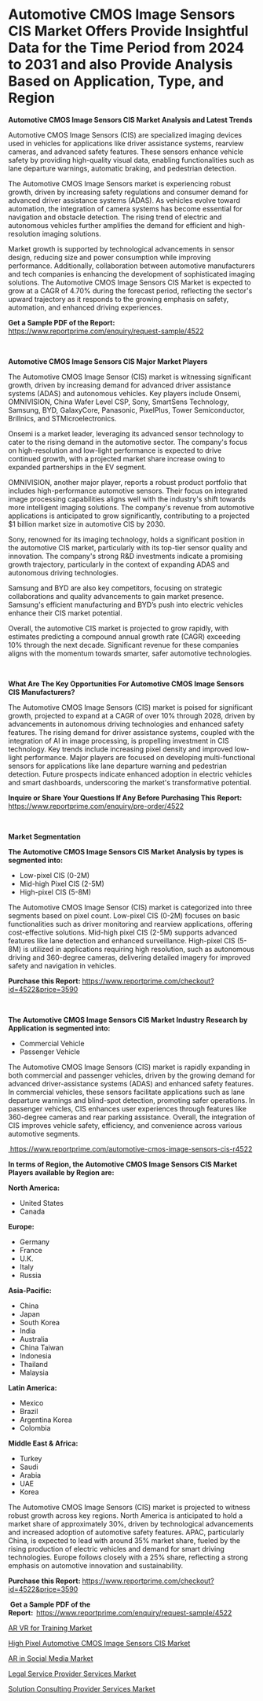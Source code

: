 <p><h1>Automotive CMOS Image Sensors CIS Market Offers Provide Insightful Data for the Time Period from 2024 to 2031 and also Provide Analysis Based on Application, Type, and Region</h1></p><p><strong>Automotive CMOS Image Sensors CIS Market Analysis and Latest Trends</strong></p>
<p><p>Automotive CMOS Image Sensors (CIS) are specialized imaging devices used in vehicles for applications like driver assistance systems, rearview cameras, and advanced safety features. These sensors enhance vehicle safety by providing high-quality visual data, enabling functionalities such as lane departure warnings, automatic braking, and pedestrian detection.</p><p>The Automotive CMOS Image Sensors market is experiencing robust growth, driven by increasing safety regulations and consumer demand for advanced driver assistance systems (ADAS). As vehicles evolve toward automation, the integration of camera systems has become essential for navigation and obstacle detection. The rising trend of electric and autonomous vehicles further amplifies the demand for efficient and high-resolution imaging solutions.</p><p>Market growth is supported by technological advancements in sensor design, reducing size and power consumption while improving performance. Additionally, collaboration between automotive manufacturers and tech companies is enhancing the development of sophisticated imaging solutions. The Automotive CMOS Image Sensors CIS Market is expected to grow at a CAGR of 4.70% during the forecast period, reflecting the sector's upward trajectory as it responds to the growing emphasis on safety, automation, and enhanced driving experiences.</p></p>
<p><strong>Get a Sample PDF of the Report:&nbsp;</strong> <a href="https://www.reportprime.com/enquiry/request-sample/4522">https://www.reportprime.com/enquiry/request-sample/4522</a></p>
<p>&nbsp;</p>
<p><strong>Automotive CMOS Image Sensors CIS Major Market Players</strong></p>
<p><p>The Automotive CMOS Image Sensor (CIS) market is witnessing significant growth, driven by increasing demand for advanced driver assistance systems (ADAS) and autonomous vehicles. Key players include Onsemi, OMNIVISION, China Wafer Level CSP, Sony, SmartSens Technology, Samsung, BYD, GalaxyCore, Panasonic, PixelPlus, Tower Semiconductor, Brillnics, and STMicroelectronics.</p><p>Onsemi is a market leader, leveraging its advanced sensor technology to cater to the rising demand in the automotive sector. The company's focus on high-resolution and low-light performance is expected to drive continued growth, with a projected market share increase owing to expanded partnerships in the EV segment.</p><p>OMNIVISION, another major player, reports a robust product portfolio that includes high-performance automotive sensors. Their focus on integrated image processing capabilities aligns well with the industry's shift towards more intelligent imaging solutions. The company's revenue from automotive applications is anticipated to grow significantly, contributing to a projected $1 billion market size in automotive CIS by 2030.</p><p>Sony, renowned for its imaging technology, holds a significant position in the automotive CIS market, particularly with its top-tier sensor quality and innovation. The company's strong R&D investments indicate a promising growth trajectory, particularly in the context of expanding ADAS and autonomous driving technologies.</p><p>Samsung and BYD are also key competitors, focusing on strategic collaborations and quality advancements to gain market presence. Samsung's efficient manufacturing and BYD’s push into electric vehicles enhance their CIS market potential.</p><p>Overall, the automotive CIS market is projected to grow rapidly, with estimates predicting a compound annual growth rate (CAGR) exceeding 10% through the next decade. Significant revenue for these companies aligns with the momentum towards smarter, safer automotive technologies.</p></p>
<p>&nbsp;</p>
<p><strong>What Are The Key Opportunities For Automotive CMOS Image Sensors CIS Manufacturers?</strong></p>
<p><p>The Automotive CMOS Image Sensors (CIS) market is poised for significant growth, projected to expand at a CAGR of over 10% through 2028, driven by advancements in autonomous driving technologies and enhanced safety features. The rising demand for driver assistance systems, coupled with the integration of AI in image processing, is propelling investment in CIS technology. Key trends include increasing pixel density and improved low-light performance. Major players are focused on developing multi-functional sensors for applications like lane departure warning and pedestrian detection. Future prospects indicate enhanced adoption in electric vehicles and smart dashboards, underscoring the market's transformative potential.</p></p>
<p><strong>Inquire or Share Your Questions If Any Before Purchasing This Report:</strong> <a href="https://www.reportprime.com/enquiry/pre-order/4522">https://www.reportprime.com/enquiry/pre-order/4522</a></p>
<p>&nbsp;</p>
<p><strong>Market Segmentation</strong></p>
<p><strong>The Automotive CMOS Image Sensors CIS Market Analysis by types is segmented into:</strong></p>
<p><ul><li>Low-pixel CIS (0-2M)</li><li>Mid-high Pixel CIS (2-5M)</li><li>High-pixel CIS (5-8M)</li></ul></p>
<p><p>The Automotive CMOS Image Sensor (CIS) market is categorized into three segments based on pixel count. Low-pixel CIS (0-2M) focuses on basic functionalities such as driver monitoring and rearview applications, offering cost-effective solutions. Mid-high pixel CIS (2-5M) supports advanced features like lane detection and enhanced surveillance. High-pixel CIS (5-8M) is utilized in applications requiring high resolution, such as autonomous driving and 360-degree cameras, delivering detailed imagery for improved safety and navigation in vehicles.</p></p>
<p><strong>Purchase this Report:&nbsp;</strong><a href="https://www.reportprime.com/checkout?id=4522&price=3590">https://www.reportprime.com/checkout?id=4522&price=3590</a></p>
<p>&nbsp;</p>
<p><strong>The Automotive CMOS Image Sensors CIS Market Industry Research by Application is segmented into:</strong></p>
<p><ul><li>Commercial Vehicle</li><li>Passenger Vehicle</li></ul></p>
<p><p>The Automotive CMOS Image Sensors (CIS) market is rapidly expanding in both commercial and passenger vehicles, driven by the growing demand for advanced driver-assistance systems (ADAS) and enhanced safety features. In commercial vehicles, these sensors facilitate applications such as lane departure warnings and blind-spot detection, promoting safer operations. In passenger vehicles, CIS enhances user experiences through features like 360-degree cameras and rear parking assistance. Overall, the integration of CIS improves vehicle safety, efficiency, and convenience across various automotive segments.</p></p>
<p><a href="https://www.reportprime.com/automotive-cmos-image-sensors-cis-r4522">&nbsp;https://www.reportprime.com/automotive-cmos-image-sensors-cis-r4522</a></p>
<p><strong>In terms of Region, the Automotive CMOS Image Sensors CIS Market Players available by Region are:</strong></p>
<p>
    <p> <strong> North America: </strong>
        <ul>
            <li>United States</li>
            <li>Canada</li>
        </ul>
        </p> 
    <p> <strong> Europe: </strong>
        <ul>
            <li>Germany</li>
            <li>France</li>
            <li>U.K.</li>
            <li>Italy</li>
            <li>Russia</li>
        </ul>
        </p> 
    <p> <strong> Asia-Pacific: </strong>
        <ul>
            <li>China</li>
            <li>Japan</li>
            <li>South Korea</li>
            <li>India</li>
            <li>Australia</li>
            <li>China Taiwan</li>
            <li>Indonesia</li>
            <li>Thailand</li>
            <li>Malaysia</li>
        </ul>
        </p> 
    <p> <strong> Latin America: </strong>
        <ul>
            <li>Mexico</li>
            <li>Brazil</li>
            <li>Argentina Korea</li>
            <li>Colombia</li>
        </ul>
        </p> 
    <p> <strong> Middle East & Africa: </strong>
        <ul>
            <li>Turkey</li>
            <li>Saudi</li>
            <li>Arabia</li>
            <li>UAE</li>
            <li>Korea</li>
        </ul>
    </p>
    </p>
<p><p>The Automotive CMOS Image Sensors (CIS) market is projected to witness robust growth across key regions. North America is anticipated to hold a market share of approximately 30%, driven by technological advancements and increased adoption of automotive safety features. APAC, particularly China, is expected to lead with around 35% market share, fueled by the rising production of electric vehicles and demand for smart driving technologies. Europe follows closely with a 25% share, reflecting a strong emphasis on automotive innovation and sustainability.</p></p>
<p><strong>Purchase this Report: </strong><a href="https://www.reportprime.com/checkout?id=4522&price=3590">https://www.reportprime.com/checkout?id=4522&price=3590</a></p>
<p>&nbsp;<strong>Get a Sample PDF of the Report:&nbsp;&nbsp;</strong><a href="https://www.reportprime.com/enquiry/request-sample/4522">https://www.reportprime.com/enquiry/request-sample/4522</a></p>
<p><strong></strong></p>
<p><p><a href="https://www.linkedin.com/pulse/navigating-ar-vr-training-market-expert-analysis-forecast-dvc0e?trackingId=X9D2YyHmSCuQ0yGLoxxjfQ%3D%3D">AR VR for Training Market</a></p><p><a href="https://github.com/FahadAhmed223/Market-Research-Report-List-1/blob/main/high-pixel-automotive-cmos-image-sensors-cis-market.md">High Pixel Automotive CMOS Image Sensors CIS Market</a></p><p><a href="https://www.linkedin.com/pulse/future-ready-strategic-insights-global-ar-social-media-lzuoe?trackingId=Bxk6xG5uRhiyJAgn76d9xw%3D%3D">AR in Social Media Market</a></p><p><a href="https://issuu.com/reportprime-2/docs/legal-service-provider-services-mar_16989c55c2b6d5">Legal Service Provider Services Market</a></p><p><a href="https://issuu.com/reportprime-2/docs/solution-consulting-provider-servic_c557a8f3f4b4c0">Solution Consulting Provider Services Market</a></p></p>